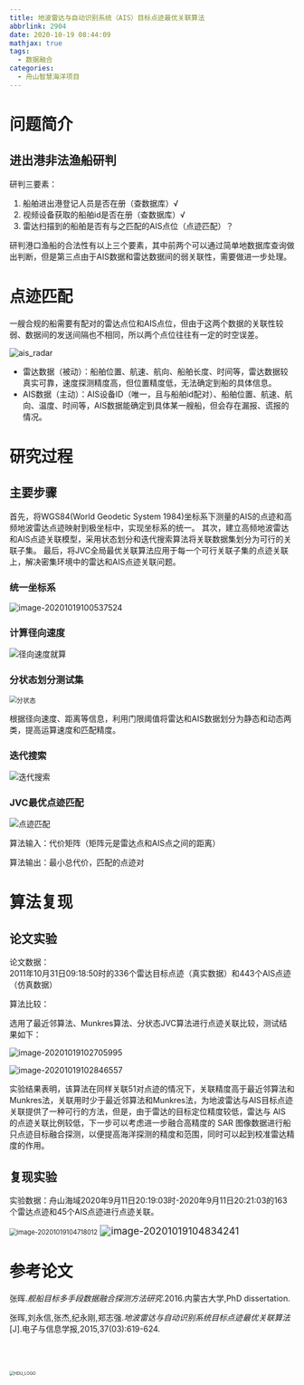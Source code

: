 ```yaml
---
title: 地波雷达与自动识别系统（AIS）目标点迹最优关联算法
abbrlink: 2904
date: 2020-10-19 08:44:09
mathjax: true
tags: 
  - 数据融合
categories:
  - 舟山智慧海洋项目
---
```


# 问题简介

## 进出港非法渔船研判

研判三要素：

1. 船舶进出港登记人员是否在册（查数据库）√
2. 视频设备获取的船舶id是否在册（查数据库）√
3. 
   雷达扫描到的船舶是否有与之匹配的AIS点位（点迹匹配）？

研判港口渔船的合法性有以上三个要素，其中前两个可以通过简单地数据库查询做出判断，但是第三点由于AIS数据和雷达数据间的弱关联性，需要做进一步处理。

<!-- more -->

# 点迹匹配

一艘合规的船需要有配对的雷达点位和AIS点位，但由于这两个数据的关联性较弱、数据间的发送间隔也不相同，所以两个点位往往有一定的时空误差。

![ais_radar](../../../images/地波雷达与自动识别系统（AIS）目标点迹最优关联算法/ais_radar.png)

- 雷达数据（被动）：船舶位置、航速、航向、船舶长度、时间等，雷达数据较真实可靠，速度探测精度高，但位置精度低，无法确定到船的具体信息。
- AIS数据（主动）：AIS设备ID（唯一，且与船舶id配对）、船舶位置、航速、航向、温度、时间等，AIS数据能确定到具体某一艘船，但会存在漏报、谎报的情况。

# 研究过程

## 主要步骤

首先，将WGS84(World Geodetic System 1984)坐标系下测量的AIS的点迹和高频地波雷达点迹映射到极坐标中，实现坐标系的统一。
其次，建立高频地波雷达和AIS点迹关联模型，采用状态划分和迭代搜索算法将关联数据集划分为可行的关联子集。
最后，将JVC全局最优关联算法应用于每一个可行关联子集的点迹关联上，解决密集环境中的雷达和AIS点迹关联问题。

### 统一坐标系

![image-20201019100537524](../../../images/地波雷达与自动识别系统（AIS）目标点迹最优关联算法/image-20201019100537524.png)

### 计算径向速度

![径向速度就算](../../../images/地波雷达与自动识别系统（AIS）目标点迹最优关联算法/径向速度就算.png)

### 分状态划分测试集

<img src="../../../images/地波雷达与自动识别系统（AIS）目标点迹最优关联算法/分状态.png" alt="分状态" style="zoom:80%;" />

根据径向速度、距离等信息，利用门限阈值将雷达和AIS数据划分为静态和动态两类，提高运算速度和匹配精度。

### 迭代搜索

![迭代搜索](../../../images/地波雷达与自动识别系统（AIS）目标点迹最优关联算法/迭代搜索.png)

### JVC最优点迹匹配

![点迹匹配](../../../images/地波雷达与自动识别系统（AIS）目标点迹最优关联算法/点迹匹配.png)

算法输入：代价矩阵（矩阵元是雷达点和AIS点之间的距离）

算法输出：最小总代价，匹配的点迹对

# 算法复现

## 论文实验

论文数据：                                                                                 
2011年10月31日09:18:50时的336个雷达目标点迹（真实数据）和443个AIS点迹（仿真数据）

算法比较：

选用了最近邻算法、Munkres算法、分状态JVC算法进行点迹关联比较，测试结果如下：

![image-20201019102705995](../../../images/地波雷达与自动识别系统（AIS）目标点迹最优关联算法/image-20201019102705995.png)

![image-20201019102846557](../../../images/地波雷达与自动识别系统（AIS）目标点迹最优关联算法/image-20201019102846557.png)

实验结果表明，该算法在同样关联51对点迹的情况下，关联精度高于最近邻算法和Munkres法，关联用时少于最近邻算法和Munkres法，为地波雷达与AIS目标点迹关联提供了一种可行的方法，但是，由于雷达的目标定位精度较低，雷达与 AIS 的点迹关联比例较低，下一步可以考虑进一步融合高精度的 SAR 图像数据进行船只点迹目标融合探测，以便提高海洋探测的精度和范围，同时可以起到校准雷达精度的作用。

## 复现实验

实验数据：舟山海域2020年9月11日20:19:03时-2020年9月11日20:21:03的163个雷达点迹和45个AIS点迹进行点迹关联。

<img src="../../../images/地波雷达与自动识别系统（AIS）目标点迹最优关联算法/image-20201019104718012.png" alt="image-20201019104718012" style="zoom:80%;" />

<img src="../../../images/地波雷达与自动识别系统（AIS）目标点迹最优关联算法/image-20201019104834241.png" alt="image-20201019104834241" style="zoom:124%;" />

# 参考论文

张晖.*舰船目标多手段数据融合探测方法研究*.2016.内蒙古大学,PhD dissertation.

张晖,刘永信,张杰,纪永刚,郑志强.*地波雷达与自动识别系统目标点迹最优关联算法*[J].电子与信息学报,2015,37(03):619-624.

<br>

<br>

<br>

<img src="../../../images/地波雷达与自动识别系统（AIS）目标点迹最优关联算法/HDU_LOGO.png" alt="HDU_LOGO" style="zoom:50%;" />

